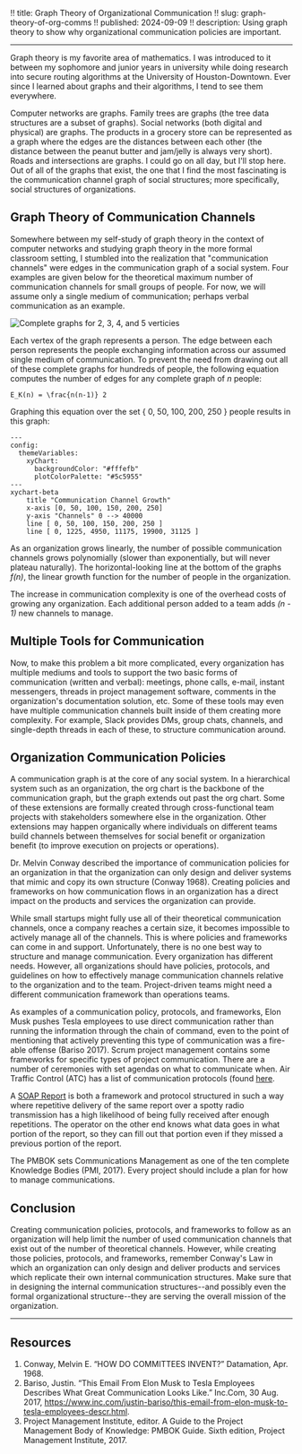 !! title: Graph Theory of Organizational Communication
!! slug: graph-theory-of-org-comms
!! published: 2024-09-09
!! description: Using graph theory to show why organizational communication policies are important.

---

Graph theory is my favorite area of mathematics. I was introduced to it between my sophomore and
junior years in university while doing research into secure routing algorithms at the University of
Houston-Downtown. Ever since I learned about graphs and their algorithms, I tend to see them
everywhere.

Computer networks are graphs. Family trees are graphs (the tree data structures are a subset of
graphs). Social networks (both digital and physical) are graphs. The products in a grocery store can
be represented as a graph where the edges are the distances between each other (the distance between
the peanut butter and jam/jelly is always very short). Roads and intersections are graphs. I could
go on all day, but I'll stop here. Out of all of the graphs that exist, the one that I find the most
fascinating is the communication channel graph of social structures; more specifically, social
structures of organizations.


## Graph Theory of Communication Channels

Somewhere between my self-study of graph theory in the context of computer networks and studying
graph theory in the more formal classroom setting, I stumbled into the realization that
"communication channels" were edges in the communication graph of a social system. Four examples are
given below for the theoretical maximum number of communication channels for small groups of people.
For now, we will assume only a single medium of communication; perhaps verbal communication as an
example.

![Complete graphs for 2, 3, 4, and 5 verticies](/posts/0057/complete-graphs.png)

Each vertex of the graph represents a person. The edge between each person represents the people
exchanging information across our assumed single medium of communication. To prevent the need from
drawing out all of these complete graphs for hundreds of people, the following equation computes the
number of edges for any complete graph of _n_ people:

```katex
E_K(n) = \frac{n(n-1)} 2
```

Graphing this equation over the set { 0, 50, 100, 200, 250 } people results in this graph:

```mermaid
---
config:
  themeVariables:
    xyChart:
      backgroundColor: "#fffefb"
      plotColorPalette: "#5c5955"
---
xychart-beta
    title "Communication Channel Growth"
    x-axis [0, 50, 100, 150, 200, 250]
    y-axis "Channels" 0 --> 40000
    line [ 0, 50, 100, 150, 200, 250 ]
    line [ 0, 1225, 4950, 11175, 19900, 31125 ]
```

As an organization grows linearly, the number of possible communication channels grows polynomially
(slower than exponentially, but will never plateau naturally). The horizontal-looking line at the
bottom of the graphs _f(n)_, the linear growth function for the number of people in the
organization.

The increase in communication complexity is one of the overhead costs of growing any organization.
Each additional person added to a team adds _(n - 1)_ new channels to manage. 


## Multiple Tools for Communication

Now, to make this problem a bit more complicated, every organization has multiple mediums and tools
to support the two basic forms of communication (written and verbal): meetings, phone calls, 
e-mail, instant messengers, threads in project management software, comments in the organization's
documentation solution, etc. Some of these tools may even have multiple communication channels built
inside of them creating more complexity. For example, Slack provides DMs, group chats, channels, and
single-depth threads in each of these, to structure communication around. 


## Organization Communication Policies

A communication graph is at the core of any social system. In a hierarchical system such as an
organization, the org chart is the backbone of the communication graph, but the graph extends out
past the org chart. Some of these extensions are formally created through cross-functional team
projects with stakeholders somewhere else in the organization.  Other extensions may happen
organically where individuals on different teams build channels between themselves for social
benefit or organization benefit (to improve execution on projects or operations).

Dr. Melvin Conway described the importance of communication policies for an organization in that the
organization can only design and deliver systems that mimic and copy its own structure (Conway
1968). Creating policies and frameworks on how communication flows in an organization has a direct
impact on the products and services the organization can provide.

While small startups might fully use all of their theoretical communication channels, once a company
reaches a certain size, it becomes impossible to actively manage all of the channels. This is where
policies and frameworks can come in and support. Unfortunately, there is no one best way to
structure and manage communication. Every organization has different needs. However, all
organizations should have policies, protocols, and guidelines on how to effectively manage
communication channels relative to the organization and to the team. Project-driven teams might need
a different communication framework than operations teams.

As examples of a communication policy, protocols, and frameworks, Elon Musk pushes Tesla employees to use direct
communication rather than running the information through the chain of command, even to the point of
mentioning that actively preventing this type of communication was a fire-able offense (Bariso
2017). Scrum project management contains some frameworks for specific types of project communication. There
are a number of ceremonies with set agendas on what to communicate when. Air Traffic Control (ATC)
has a list of communication protocols (found
[here](https://www.faa.gov/air_traffic/publications/atpubs/aim_html/chap4_section_2.html).

A [SOAP Report](https://www.ncbi.nlm.nih.gov/books/NBK482263/) is both a framework and protocol
structured in such a way where repetitive delivery of the same report over a spotty radio
transmission has a high likelihood of being fully received after enough repetitions. The operator on
the other end knows what data goes in what portion of the report, so they can fill out that portion
even if they missed a previous portion of the report.

The PMBOK sets Communications Management as one of the ten complete Knowledge Bodies (PMI, 2017).
Every project should include a plan for how to manage communications. 


## Conclusion

Creating communication policies, protocols, and frameworks to follow as an organization will help
limit the number of used communication channels that exist out of the number of theoretical
channels. However, while creating those policies, protocols, and frameworks, remember Conway's Law
in which an organization can only design and deliver products and services which replicate their own
internal communication structures. Make sure that in designing the internal communication
structures--and possibly even the formal organizational structure--they are serving the overall
mission of the organization.

---

## Resources

1. Conway, Melvin E. “HOW DO COMMITTEES INVENT?” Datamation, Apr. 1968.
2. Bariso, Justin. “This Email From Elon Musk to Tesla Employees Describes What Great Communication Looks Like.” Inc.Com, 30 Aug. 2017, https://www.inc.com/justin-bariso/this-email-from-elon-musk-to-tesla-employees-descr.html.
3. Project Management Institute, editor. A Guide to the Project Management Body of Knowledge: PMBOK Guide. Sixth edition, Project Management Institute, 2017.








